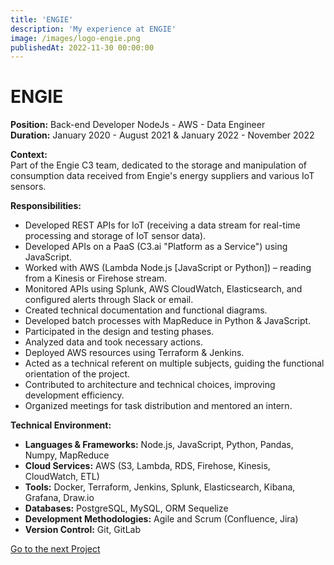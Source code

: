 ```yaml
---
title: 'ENGIE'
description: 'My experience at ENGIE'
image: /images/logo-engie.png
publishedAt: 2022-11-30 00:00:00
---
```


# ENGIE
**Position:** Back-end Developer NodeJs - AWS - Data Engineer  
**Duration:** January 2020 - August 2021 & January 2022 - November 2022  

**Context:**  
Part of the Engie C3 team, dedicated to the storage and manipulation of consumption data received from Engie's energy suppliers and various IoT sensors.

**Responsibilities:**
- Developed REST APIs for IoT (receiving a data stream for real-time processing and storage of IoT sensor data).
- Developed APIs on a PaaS (C3.ai "Platform as a Service") using JavaScript.
- Worked with AWS (Lambda Node.js [JavaScript or Python]) – reading from a Kinesis or Firehose stream.
- Monitored APIs using Splunk, AWS CloudWatch, Elasticsearch, and configured alerts through Slack or email.
- Created technical documentation and functional diagrams.
- Developed batch processes with MapReduce in Python & JavaScript.
- Participated in the design and testing phases.
- Analyzed data and took necessary actions.
- Deployed AWS resources using Terraform & Jenkins.
- Acted as a technical referent on multiple subjects, guiding the functional orientation of the project.
- Contributed to architecture and technical choices, improving development efficiency.
- Organized meetings for task distribution and mentored an intern.

**Technical Environment:**  
- **Languages & Frameworks:** Node.js, JavaScript, Python, Pandas, Numpy, MapReduce
- **Cloud Services:** AWS (S3, Lambda, RDS, Firehose, Kinesis, CloudWatch, ETL)
- **Tools:** Docker, Terraform, Jenkins, Splunk, Elasticsearch, Kibana, Grafana, Draw.io
- **Databases:** PostgreSQL, MySQL, ORM Sequelize
- **Development Methodologies:** Agile and Scrum (Confluence, Jira)
- **Version Control:** Git, GitLab


[Go to the next Project](/projects/Renault)